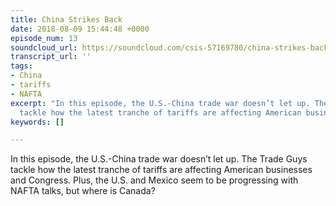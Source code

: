 ```yaml
---
title: China Strikes Back
date: 2018-08-09 15:44:48 +0000
episode_num: 13
soundcloud_url: https://soundcloud.com/csis-57169780/china-strikes-back?in=csis-57169780/sets/the-trade-guys
transcript_url: ''
tags:
- China
- tariffs
- NAFTA
excerpt: "​In this episode, the U.S.-China trade war doesn’t let up. The Trade Guys
  tackle how the latest tranche of tariffs are affecting American businesses and Congress."
keywords: []

---
```

​In this episode, the U.S.-China trade war doesn’t let up. The Trade Guys tackle how the latest tranche of tariffs are affecting American businesses and Congress. Plus, the U.S. and Mexico seem to be progressing with NAFTA talks, but where is Canada? 